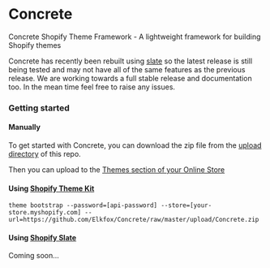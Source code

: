 # Concrete

Concrete Shopify Theme Framework - A lightweight framework for building Shopify themes

Concrete has recently been rebuilt using [slate](https://shopify.github.io/slate/) so the latest release is still being tested and may not have all of the same features as the previous release. We are working towards a full stable release and documentation too. In the mean time feel free to raise any issues.

### Getting started

#### Manually

To get started with Concrete, you can download the zip file from the [upload directory](https://github.com/Elkfox/Concrete/tree/master/upload) of this repo. 

Then you can upload to the [Themes section of your Online Store](https://www.shopify.com/admin/themes)

#### Using [Shopify Theme Kit](https://shopify.github.io/themekit/) 

`theme bootstrap --password=[api-password] --store=[your-store.myshopify.com] --url=https://github.com/Elkfox/Concrete/raw/master/upload/Concrete.zip`

#### Using [Shopify Slate](https://shopify.github.io/slate/)

Coming soon...

